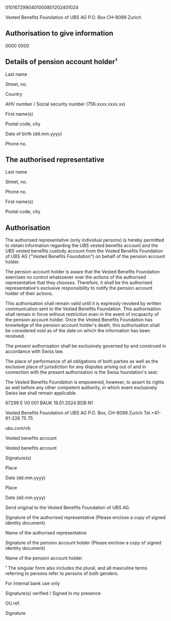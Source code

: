 0101672990401000801202401024

<!-- image -->

<!-- image -->

Vested Benefits Foundation of UBS AG P.O. Box CH-8098 Zurich

## Authorisation to give information

0000 0000

## Details of pension account holder¹

Last name

Street, no.

Country

AHV number / Social security number (756.xxxx.xxxx.xx)

First name(s)

Postal code, city

Date of birth (dd.mm.yyyy)

Phone no.

## The authorised representative

Last name

Street, no.

Phone no.

First name(s)

Postal code, city

## Authorisation

The authorised representative (only individual persons) is hereby permitted to obtain information regarding the UBS vested benefits account and the UBS vested benefits custody account from the Vested Benefits Foundation of UBS AG ("Vested Benefits Foundation") on behalf of the pension account holder.

The pension account holder is aware that the Vested Benefits Foundation exercises no control whatsoever over the actions of the authorised representative that they chooses. Therefore, it shall be the authorised representative's exclusive responsibility to notify the pension account holder of their actions.

This authorisation shall remain valid until it is expressly revoked by written communication sent to the Vested Benefits Foundation. This authorisation shall remain in force without restriction even in the event of incapacity of the pension account holder. Once the Vested Benefits Foundation has knowledge of the pension account holder's death, this authorisation shall be considered void as of the date on which the information has been received.

The present authorisation shall be exclusively governed by and construed in accordance with Swiss law.

The place of performance of all obligations of both parties as well as the exclusive place of jurisdiction for any disputes arising out of and in connection with the present authorisation is the Swiss foundation's seat.

The Vested Benefits Foundation is empowered, however, to assert its rights as well before any other competent authority, in which event exclusively Swiss law shall remain applicable.

67299  E V0 001 BAUK 19.01.2024 BDB N1

Vested Benefits Foundation of UBS AG P.O. Box, CH-8098 Zurich Tel.+41-61-226 75 75

ubs.com/vb

Vested benefits account

<!-- image -->

<!-- image -->

Vested benefits account

Signature(s)

Place

Date (dd.mm.yyyy)

Place

Date (dd.mm.yyyy)

Send original to the Vested Benefits Foundation of UBS AG.

Signature of the authorised representative (Please enclose a copy of signed identity document)

Name of the authorised representative

Signature of the pension account holder (Please enclose a copy of signed identity document)

Name of the pension account holder

¹ The singular form also includes the plural, and all masculine terms referring to persons refer to persons of both genders.

For internal bank use only

Signature(s) verified / Signed in my presence

OU ref.

Signature